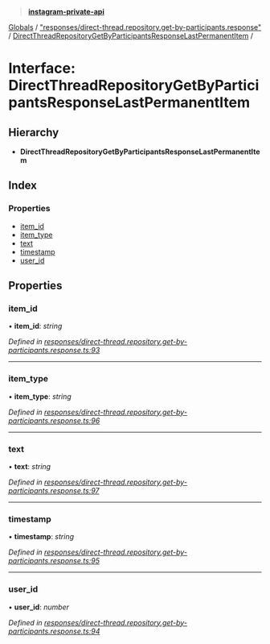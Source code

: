 > **[instagram-private-api](../README.md)**

[Globals](../README.md) / ["responses/direct-thread.repository.get-by-participants.response"](../modules/_responses_direct_thread_repository_get_by_participants_response_.md) / [DirectThreadRepositoryGetByParticipantsResponseLastPermanentItem](_responses_direct_thread_repository_get_by_participants_response_.directthreadrepositorygetbyparticipantsresponselastpermanentitem.md) /

# Interface: DirectThreadRepositoryGetByParticipantsResponseLastPermanentItem

## Hierarchy

- **DirectThreadRepositoryGetByParticipantsResponseLastPermanentItem**

## Index

### Properties

- [item_id](_responses_direct_thread_repository_get_by_participants_response_.directthreadrepositorygetbyparticipantsresponselastpermanentitem.md#item_id)
- [item_type](_responses_direct_thread_repository_get_by_participants_response_.directthreadrepositorygetbyparticipantsresponselastpermanentitem.md#item_type)
- [text](_responses_direct_thread_repository_get_by_participants_response_.directthreadrepositorygetbyparticipantsresponselastpermanentitem.md#text)
- [timestamp](_responses_direct_thread_repository_get_by_participants_response_.directthreadrepositorygetbyparticipantsresponselastpermanentitem.md#timestamp)
- [user_id](_responses_direct_thread_repository_get_by_participants_response_.directthreadrepositorygetbyparticipantsresponselastpermanentitem.md#user_id)

## Properties

### item_id

• **item_id**: _string_

_Defined in [responses/direct-thread.repository.get-by-participants.response.ts:93](https://github.com/realinstadude/instagram-private-api/blob/4ae8fec/src/responses/direct-thread.repository.get-by-participants.response.ts#L93)_

---

### item_type

• **item_type**: _string_

_Defined in [responses/direct-thread.repository.get-by-participants.response.ts:96](https://github.com/realinstadude/instagram-private-api/blob/4ae8fec/src/responses/direct-thread.repository.get-by-participants.response.ts#L96)_

---

### text

• **text**: _string_

_Defined in [responses/direct-thread.repository.get-by-participants.response.ts:97](https://github.com/realinstadude/instagram-private-api/blob/4ae8fec/src/responses/direct-thread.repository.get-by-participants.response.ts#L97)_

---

### timestamp

• **timestamp**: _string_

_Defined in [responses/direct-thread.repository.get-by-participants.response.ts:95](https://github.com/realinstadude/instagram-private-api/blob/4ae8fec/src/responses/direct-thread.repository.get-by-participants.response.ts#L95)_

---

### user_id

• **user_id**: _number_

_Defined in [responses/direct-thread.repository.get-by-participants.response.ts:94](https://github.com/realinstadude/instagram-private-api/blob/4ae8fec/src/responses/direct-thread.repository.get-by-participants.response.ts#L94)_
